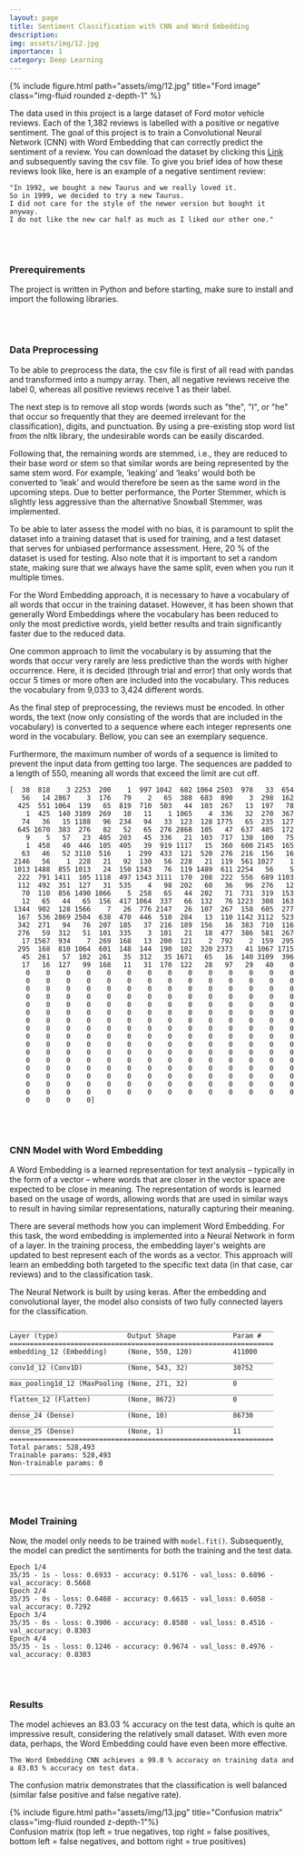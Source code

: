 ```yaml
---
layout: page
title: Sentiment Classification with CNN and Word Embedding
description: 
img: assets/img/12.jpg
importance: 1
category: Deep Learning
---
```


<div class="row">
    <div class="col-sm mt-3 mt-md-0">
        {% include figure.html path="assets/img/12.jpg" title="Ford image" class="img-fluid rounded z-depth-1" %}
    </div>
</div>


The data used in this project is a large dataset of Ford motor vehicle reviews. Each of the 1,382 reviews is labelled with a positive or negative sentiment. The goal of this project is to train a Convolutional Neural Network (CNN) with Word Embedding that can correctly predict the sentiment of a review. You can download the dataset by clicking this [Link](https://patrick-richter.github.io/assets/csv/car_reviews.csv) and subsequently saving the csv file. To give you brief idea of how these reviews look like, here is an example of a negative sentiment review:

```
"In 1992, we bought a new Taurus and we really loved it. 
So in 1999, we decided to try a new Taurus. 
I did not care for the style of the newer version but bought it anyway. 
I do not like the new car half as much as I liked our other one."
```

<br/><br/>
### **Prerequirements**

The project is written in Python and before starting, make sure to install and import the following libraries.

<script src="https://gist.github.com/patrick-richter/f5935b8651b1fce5a54aa279fe21ff88.js"></script>


<br/><br/>
### **Data Preprocessing**

To be able to preprocess the data, the csv file is first of all read with pandas and transformed into a numpy array. Then, all negative reviews receive the label 0, whereas all positive reviews receive 1 as their label.

<script src="https://gist.github.com/patrick-richter/b64f6ea0eeb602649fa1253937fcaedd.js"></script>

The next step is to remove all stop words (words such as "the", "I", or "he" that occur so frequently that they are deemed irrelevant for the classification), digits, and punctuation. By using a pre-existing stop word list from the nltk library, the undesirable words can be easily discarded.

<script src="https://gist.github.com/patrick-richter/060239691b03d428c3c7cba00ffd3333.js"></script>

Following that, the remaining words are stemmed, i.e., they are reduced to their base word or stem so that similar words are being represented by the same stem word. For example, ‘leaking’ and ‘leaks’ would both be converted to ‘leak’ and would therefore be seen as the same word in the upcoming steps. Due to better performance, the Porter Stemmer, which is slightly less aggressive than the alternative Snowball Stemmer, was implemented.

<script src="https://gist.github.com/patrick-richter/289a51d0b99af9cff7d46ca6717cfb5e.js"></script>

To be able to later assess the model with no bias, it is paramount to split the dataset into a training dataset that is used for training, and a test dataset that serves for unbiased performance assessment. Here, 20 % of the dataset is used for testing. Also note that it is important to set a random state, making sure that we always have the same split, even when you run it multiple times.

<script src="https://gist.github.com/patrick-richter/c8078f707316a5310f9fc3d27fd5434f.js"></script>

For the Word Embedding approach, it is necessary to have a vocabulary of all words that occur in the training dataset. However, it has been shown that generally Word Embeddings where the vocabulary has been reduced to only the most predictive words, yield better results and train significantly faster due to the reduced data.

One common approach to limit the vocabulary is by assuming that the words that occur very rarely are less predictive than the words with higher occurrence. Here, it is decided (through trial and error) that only words that occur 5 times or more often are included into the vocabulary. This reduces the vocabulary from 9,033 to 3,424 different words.

<script src="https://gist.github.com/patrick-richter/c833741c218588ff1c5f2f0fcddbaebc.js"></script>

As the final step of preprocessing, the reviews must be encoded. In other words, the text (now only consisting of the words that are included in the vocabulary) is converted to a sequence where each integer represents one word in the vocabulary. Bellow, you can see an exemplary sequence.

Furthermore, the maximum number of words of a sequence is limited to prevent the input data from getting too large. The sequences are padded to a length of 550, meaning all words that exceed the limit are cut off.

<script src="https://gist.github.com/patrick-richter/e36a5bc1acee398f32f26943a8de18a2.js"></script>

```
[  38  818    3 2253  200    1  997 1042  682 1064 2503  978   33  654
   56   14 2867    3  176   79    2   65  388  683  890    3  298  162
  425  551 1064  139   65  819  710  503   44  103  267   13  197   78
    1  425  140 3109  269   10   11    1 1065    4  336   32  270  367
   74   36   15 1188   96  234   94   33  123  128 1775   65  235  127
  645 1670  383  276   82   52   65  276 2868  105   47  637  405  172
    9    5   57   23  405  203   45  336   21  103  717  130  100   75
    1  458   40  446  105  405   39  919 1117   15  360  600 2145  165
   63   46   52 3110  516    1  299  433  121  520  276  216  156   16
 2146   56    1  228   21   92  130   56  228   21  119  561 1027    1
 1013 1488  855 1013   24  150 1343   76  119 1489  611 2254   56    5
  222  791 1411  105 1118  497 1343 3111  170  208  222  556  689 1103
  112  492  351  127   31  535    4   98  202   60   36   96  276   12
   70  110  856 1490 1066    5  258   65   44  202   71  731  319  153
   12   65   44   65  156  417 1064  337   66  132   76 1223  308  163
 1344  902  128 1566    7   26  776 2147   26  107  267  158  605  277
  167  536 2869 2504  638  470  446  510  284   13  110 1142 3112  523
  342  271   94   76  207  185   37  216  189  156   16  383  710  116
  276   59  312   51  101  335    3  101   21   18  477  386  581  267
   17 1567  934    7  269  168   13  200  121    2  792    2  159  295
  295  168  810 1064  601  148  144  190  102  320 2373   41 1067 1715
   45  261   57  102  261   35  312   35 1671   65   16  140 3109  396
   17   16  127   99  168   11   31  170  122   28   97   29   40    0
    0    0    0    0    0    0    0    0    0    0    0    0    0    0
    0    0    0    0    0    0    0    0    0    0    0    0    0    0
    0    0    0    0    0    0    0    0    0    0    0    0    0    0
    0    0    0    0    0    0    0    0    0    0    0    0    0    0
    0    0    0    0    0    0    0    0    0    0    0    0    0    0
    0    0    0    0    0    0    0    0    0    0    0    0    0    0
    0    0    0    0    0    0    0    0    0    0    0    0    0    0
    0    0    0    0    0    0    0    0    0    0    0    0    0    0
    0    0    0    0    0    0    0    0    0    0    0    0    0    0
    0    0    0    0    0    0    0    0    0    0    0    0    0    0
    0    0    0    0    0    0    0    0    0    0    0    0    0    0
    0    0    0    0    0    0    0    0    0    0    0    0    0    0
    0    0    0    0    0    0    0    0    0    0    0    0    0    0
    0    0    0    0    0    0    0    0    0    0    0    0    0    0
    0    0    0    0    0    0    0    0    0    0    0    0    0    0
    0    0    0    0    0    0    0    0    0    0    0    0    0    0
    0    0    0    0]
```
<br/><br/>

### **CNN Model with Word Embedding**

A Word Embedding is a learned representation for text analysis – typically in the form of a vector – where words that are closer in the vector space are expected to be close in meaning. The representation of words is learned based on the usage of words, allowing words that are used in similar ways to result in having similar representations, naturally capturing their meaning.

There are several methods how you can implement Word Embedding. For this task, the word embedding is implemented into a Neural Network in form of a layer. In the training process, the embedding layer's weights are updated to best represent each of the words as a vector. This approach will learn an embedding both targeted to the specific text data (in that case, car reviews) and to the classification task.

The Neural Network is built by using keras. After the embedding and convolutional layer, the model also consists of two fully connected layers for the classification.

<script src="https://gist.github.com/patrick-richter/485975ee6d7114e7a29f29f932b04a01.js"></script>

```
_________________________________________________________________
Layer (type)                 Output Shape              Param #   
=================================================================
embedding_12 (Embedding)     (None, 550, 120)          411000    
_________________________________________________________________
conv1d_12 (Conv1D)           (None, 543, 32)           30752     
_________________________________________________________________
max_pooling1d_12 (MaxPooling (None, 271, 32)           0         
_________________________________________________________________
flatten_12 (Flatten)         (None, 8672)              0         
_________________________________________________________________
dense_24 (Dense)             (None, 10)                86730     
_________________________________________________________________
dense_25 (Dense)             (None, 1)                 11        
=================================================================
Total params: 528,493
Trainable params: 528,493
Non-trainable params: 0
_________________________________________________________________
```

<br/><br/>
### **Model Training**

Now, the model only needs to be trained with `model.fit()`. Subsequently, the model can predict the sentiments for both the training and the test data.

<script src="https://gist.github.com/patrick-richter/24f55c357f2e006062ae15212612db94.js"></script>

```
Epoch 1/4
35/35 - 1s - loss: 0.6933 - accuracy: 0.5176 - val_loss: 0.6896 - val_accuracy: 0.5668
Epoch 2/4
35/35 - 0s - loss: 0.6468 - accuracy: 0.6615 - val_loss: 0.6058 - val_accuracy: 0.7292
Epoch 3/4
35/35 - 0s - loss: 0.3906 - accuracy: 0.8588 - val_loss: 0.4516 - val_accuracy: 0.8303
Epoch 4/4
35/35 - 1s - loss: 0.1246 - accuracy: 0.9674 - val_loss: 0.4976 - val_accuracy: 0.8303
```

<br/><br/>
### **Results**

The model achieves an 83.03 % accuracy on the test data, which is quite an impressive result, considering the relatively small dataset. With even more data, perhaps, the Word Embedding could have even been more effective.

<script src="https://gist.github.com/patrick-richter/f29f9144a52f1e054c8c3f71b9e8b325.js"></script>

```
The Word Embedding CNN achieves a 99.0 % accuracy on training data and a 83.03 % accuracy on test data.
```

The confusion matrix demonstrates that the classification is well balanced (similar false positive and false negative rate).

<script src="https://gist.github.com/patrick-richter/493b94d11c303d0f624cf7cc280c22b1.js"></script>

<div class="row">
        <div class="col-sm mt-3 mt-md-0">
        {% include figure.html path="assets/img/13.jpg" title="Confusion matrix" class="img-fluid rounded z-depth-1"%}
    </div>
</div>
<div class="caption">
    Confusion matrix (top left = true negatives, top right = false positives, bottom left = false negatives, and bottom right = true positives)
</div>
